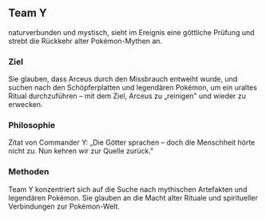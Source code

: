 ## Team Y

naturverbunden und mystisch, sieht im Ereignis eine göttliche Prüfung und strebt die Rückkehr alter Pokémon-Mythen an.

### Ziel
Sie glauben, dass Arceus durch den Missbrauch entweiht wurde, und suchen nach den Schöpferplatten und legendären Pokémon, um ein uraltes Ritual durchzuführen – mit dem Ziel, Arceus zu „reinigen" und wieder zu erwecken.

### Philosophie
Zitat von Commander Y: „Die Götter sprachen – doch die Menschheit hörte nicht zu. Nun kehren wir zur Quelle zurück."

### Methoden
Team Y konzentriert sich auf die Suche nach mythischen Artefakten und legendären Pokémon. Sie glauben an die Macht alter Rituale und spiritueller Verbindungen zur Pokémon-Welt.